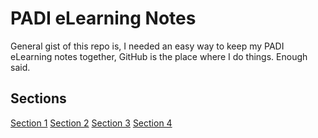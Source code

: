 # PADI eLearning Notes
General gist of this repo is, I needed an easy way to keep my PADI eLearning notes together, GitHub is the place where I do things. Enough said.


## Sections
[Section 1](01-SectionOne.md)
[Section 2](02-SectionTwo.md)
[Section 3](03-SectionThree.md)
[Section 4](04-SectionFour.md)
